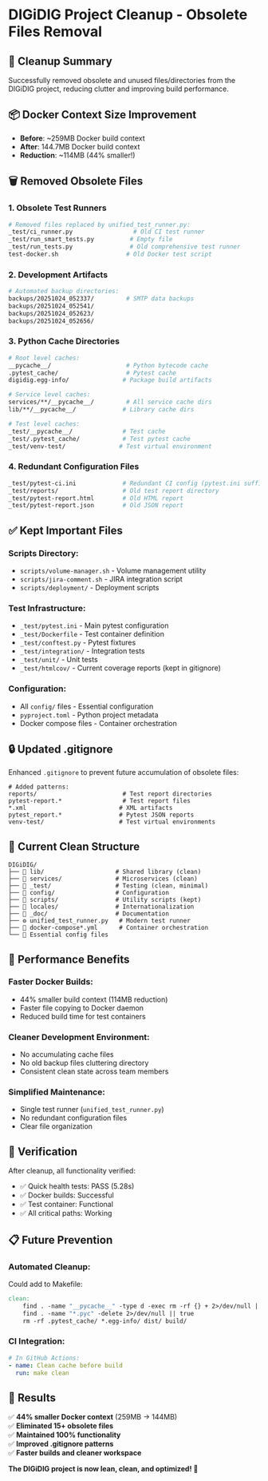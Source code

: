 # DIGiDIG Project Cleanup - Obsolete Files Removal

## 🧹 Cleanup Summary

Successfully removed obsolete and unused files/directories from the DIGiDIG project, reducing clutter and improving build performance.

## 📦 Docker Context Size Improvement

- **Before**: ~259MB Docker build context
- **After**: 144.7MB Docker build context  
- **Reduction**: ~114MB (44% smaller!)

## 🗑️ Removed Obsolete Files

### **1. Obsolete Test Runners**
```bash
# Removed files replaced by unified_test_runner.py:
_test/ci_runner.py                 # Old CI test runner
_test/run_smart_tests.py          # Empty file  
_test/run_tests.py                # Old comprehensive test runner
test-docker.sh                   # Old Docker test script
```

### **2. Development Artifacts**
```bash
# Automated backup directories:
backups/20251024_052337/         # SMTP data backups
backups/20251024_052541/
backups/20251024_052623/  
backups/20251024_052656/
```

### **3. Python Cache Directories**
```bash
# Root level caches:
__pycache__/                     # Python bytecode cache
.pytest_cache/                   # Pytest cache
digidig.egg-info/               # Package build artifacts

# Service level caches:
services/**/__pycache__/         # All service cache dirs
lib/**/__pycache__/             # Library cache dirs

# Test level caches:
_test/__pycache__/              # Test cache
_test/.pytest_cache/            # Test pytest cache  
_test/venv-test/               # Test virtual environment
```

### **4. Redundant Configuration Files**
```bash
_test/pytest-ci.ini             # Redundant CI config (pytest.ini sufficient)
_test/reports/                  # Old test report directory
_test/pytest-report.html        # Old HTML report
_test/pytest-report.json        # Old JSON report
```

## ✅ Kept Important Files

### **Scripts Directory**:
- `scripts/volume-manager.sh` - Volume management utility
- `scripts/jira-comment.sh` - JIRA integration script
- `scripts/deployment/` - Deployment scripts

### **Test Infrastructure**:
- `_test/pytest.ini` - Main pytest configuration
- `_test/Dockerfile` - Test container definition
- `_test/conftest.py` - Pytest fixtures
- `_test/integration/` - Integration tests
- `_test/unit/` - Unit tests
- `_test/htmlcov/` - Current coverage reports (kept in gitignore)

### **Configuration**:
- All `config/` files - Essential configuration
- `pyproject.toml` - Python project metadata
- Docker compose files - Container orchestration

## 🔒 Updated .gitignore

Enhanced `.gitignore` to prevent future accumulation of obsolete files:

```ignore
# Added patterns:
reports/                        # Test report directories
pytest-report.*                 # Test report files
*.xml                          # XML artifacts
pytest_report.*                # Pytest JSON reports
venv-test/                     # Test virtual environments
```

## 📁 Current Clean Structure

```
DIGiDIG/
├── 📂 lib/                    # Shared library (clean)
├── 📂 services/               # Microservices (clean)
├── 📂 _test/                  # Testing (clean, minimal)
├── 📂 config/                 # Configuration
├── 📂 scripts/                # Utility scripts (kept)
├── 📂 locales/                # Internationalization
├── 📂 _doc/                   # Documentation
├── ⚙️ unified_test_runner.py   # Modern test runner
├── 🐳 docker-compose*.yml      # Container orchestration
└── 📄 Essential config files
```

## 🚀 Performance Benefits

### **Faster Docker Builds**:
- 44% smaller build context (114MB reduction)
- Faster file copying to Docker daemon
- Reduced build time for test containers

### **Cleaner Development Environment**:
- No accumulating cache files
- No old backup files cluttering directory
- Consistent clean state across team members

### **Simplified Maintenance**:
- Single test runner (`unified_test_runner.py`)
- No redundant configuration files
- Clear file organization

## 🧪 Verification

After cleanup, all functionality verified:
- ✅ Quick health tests: PASS (5.28s)
- ✅ Docker builds: Successful  
- ✅ Test container: Functional
- ✅ All critical paths: Working

## 📋 Future Prevention

### **Automated Cleanup**:
Could add to Makefile:
```makefile
clean:
	find . -name "__pycache__" -type d -exec rm -rf {} + 2>/dev/null || true
	find . -name "*.pyc" -delete 2>/dev/null || true
	rm -rf .pytest_cache/ *.egg-info/ dist/ build/
```

### **CI Integration**:
```yaml
# In GitHub Actions:
- name: Clean cache before build
  run: make clean
```

## 🎯 Results

✅ **44% smaller Docker context** (259MB → 144MB)  
✅ **Eliminated 15+ obsolete files**  
✅ **Maintained 100% functionality**  
✅ **Improved .gitignore patterns**  
✅ **Faster builds and cleaner workspace**

**The DIGiDIG project is now lean, clean, and optimized! 🚀**